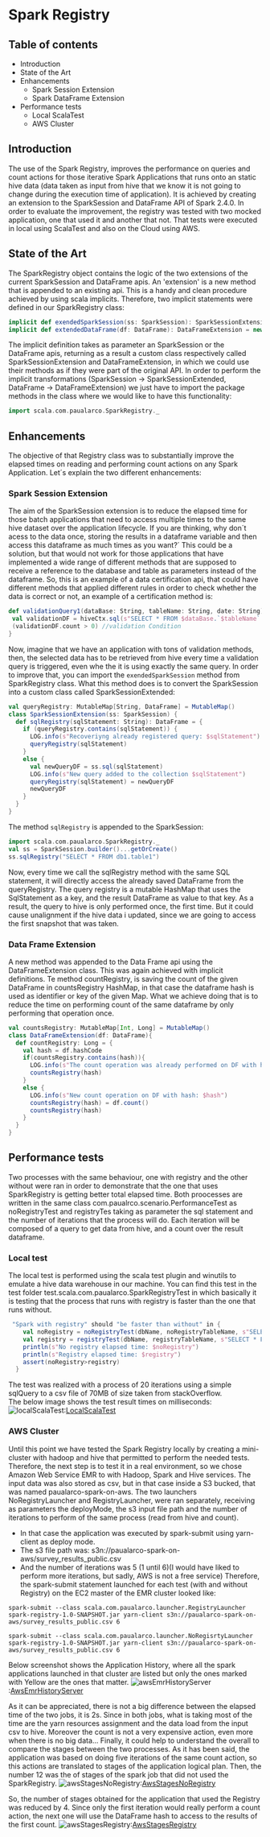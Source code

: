 # Spark Registry 

## Table of contents 
-  Introduction  
-  State of the Art 
-  Enhancements 
    -  Spark Session Extension 
    -  Spark DataFrame Extension 
-  Performance tests 
    -  Local ScalaTest 
    -  AWS Cluster 
    
    
## Introduction
The use of the Spark Registry, improves the performance on queries and count actions for those iterative Spark Applications that runs 
onto an static hive data (data taken as input from hive that we know it is not going to change during the execution time of application).
It is achieved by creating an extension to the SparkSession and DataFrame API of Spark 2.4.0.
In order to evaluate the improvement, the registry was tested with two mocked application, one that used it and another that not.
That tests were executed in local using ScalaTest and also on the Cloud using AWS.

## State of the Art
The SparkRegistry object contains the logic of the two extensions of the current SparkSession and DataFrame apis. 
An 'extension' is a new method that is appended to an existing api. This is a handy and clean procedure achieved by 
using scala implicits. Therefore, two implicit statements were defined in our SparkRegistry class:
```scala
implicit def exendedSparkSession(ss: SparkSession): SparkSessionExtension = new SparkSessionExtension(ss)
implicit def extendedDataFrame(df: DataFrame): DataFrameExtension = new DataFrameExtension(df)
  ```
The implicit definition takes as parameter an SparkSession or the DataFrame apis, returning as a result a custom 
class respectively called SparkSessionExtension and DataFrameExtension, in which we could use their methods as if they were 
part of the original API.
In order to perform the implicit transformations (SparkSession -> SparkSessionExtended, DataFrame -> DataFrameExtension) we just have to 
import the package methods in the class where we would like to have this functionality:
```scala
import scala.com.paualarco.SparkRegistry._
```

## Enhancements
The objective of that Registry class was to substantially improve the elapsed times on reading and performing count
actions on any Spark Application.
Let´s explain the two different enhancements:

### Spark Session Extension
The aim of the SparkSession extension is to reduce the elapsed time for those batch applications that 
need to access multiple times to the same hive dataset over the application lifecycle. If you are thinking, why don´t 
acess to the data once, storing the results in a dataframe variable and then access this dataframe as much times as you want?´
This could be a solution, but that would not work for those applications that have implemented a wide range of 
different methods that are  supposed to receive a reference to the database and table as parameters instead of the dataframe. 
So, this is an example of a data certification api, that could have different methods that applied different
rules in order to check whether the data is correct or not, an example of a certification method is:
 
 ```scala
def validationQuery1(dataBase: String, tableName: String, date: String): Boolean ={
  val validationDF = hiveCtx.sql(s"SELECT * FROM $dataBase.`$tableName` WHERE date=$date")
  (validationDF.count > 0) //validation Condition
}
 ```
Now, imagine that we have an application with tons of validation methods, then, the selected data has to
 be retrieved from hive every time a validation query is triggered, even whe the it is using exactly the same query.
In order to improve that, you can import the `exendedSparkSession` method from SparkRegistry class.
What this method does is to convert the SparkSession into a custom class called SparkSessionExtended:
```scala
val queryRegistry: MutableMap[String, DataFrame] = MutableMap()
class SparkSessionExtension(ss: SparkSession) {
  def sqlRegistry(sqlStatement: String): DataFrame = {
    if (queryRegistry.contains(sqlStatement)) {
      LOG.info(s"Recoveriyng already registered query: $sqlStatement")
      queryRegistry(sqlStatement)
    }
    else {
      val newQueryDF = ss.sql(sqlStatement)
      LOG.info(s"New query added to the collection $sqlStatement")
      queryRegistry(sqlStatement) = newQueryDF
      newQueryDF
    }
  }
}
```
The method `sqlRegistry` is appended to the SparkSession: 
```scala
import scala.com.paualarco.SparkRegistry._
val ss = SparkSession.builder()...getOrCreate()
ss.sqlRegistry("SELECT * FROM db1.table1")
```
Now, every time we call the sqlRegistry method with the same SQL statement, it will directly access the already saved DataFrame from the
queryRegistry. 
The query registry is a mutable HashMap that uses the SqlStatement as a key, and the result DataFrame as value to that key.
As a result, the query to hive is only performed once, the first time. But it could cause unalignment if the hive data i updated, since we are going to access
the first snapshot that was taken.  

### Data Frame Extension
A new method was appended to the Data Frame api using the DataFrameExtension class. This was again achieved with implicit definitions.
Te method countRegistry, is saving the count of the given DataFrame in countsRegistry HashMap, in that case 
the dataframe hash is used as identifier or key of the given Map. What we achieve doing that is to reduce the time on performing count 
of the same dataframe by only performing that operation once.
```scala
val countsRegistry: MutableMap[Int, Long] = MutableMap()
class DataFrameExtension(df: DataFrame){
  def countRegistry: Long = {
    val hash = df.hashCode
    if(countsRegistry.contains(hash)){
      LOG.info(s"The count operation was already performed on DF with hash: $hash")
      countsRegistry(hash)
    }
    else {
      LOG.info(s"New count operation on DF with hash: $hash")
      countsRegistry(hash) = df.count()
      countsRegistry(hash)
    }
  }
}
```

## Performance tests
Two processes with the same behaviour, one with registry and the other without were ran
in order to demonstrate that the one that uses SparkRegistry is getting better total elapsed time.
Both proocesses are written in the same class com.paualrco.scenario.PerformanceTest as noRegistryTest 
and registryTes taking as parameter the sql statement and the number of iterations that the process will
do. Each iteration will be composed of a query to get data from hive, and a count over the result dataframe.

### Local test
The local test is performed using the scala test plugin and winutils to emulate a hive data warehouse in our machine.
You can find this test in the test folder test.scala.com.paualarco.SparkRegistryTest in which basically 
it is testing that the process that runs with registry is faster than the one that runs without.
```scala
 "Spark with registry" should "be faster than without" in {
    val noRegistry = noRegistryTest(dbName, noRegistryTableName, s"SELECT * FROM $dbName.`$noRegistryTableName`", 20)
    val registry = registryTest(dbName, registryTableName, s"SELECT * FROM $dbName.`$registryTableName`", 20)
    println(s"No registry elapsed time: $noRegistry")
    println(s"Registry elapsed time: $registry")
    assert(noRegistry>registry)
  }
```
The test was realized with a process of 20 iterations using a simple sqlQuery to a csv file of 70MB of size
taken from stackOverflow.  
The below image shows the test result times on milliseconds:
![localScalaTest]:[LocalScalaTest]
 
### AWS Cluster
Until this point we have tested the Spark Registry locally by creating a mini-cluster with hadoop and hive that permitted to
perform the needed tests.
Therefore, the next step is to test it in a real environment, so we chose Amazon Web Service EMR to with Hadoop, Spark and Hive services.
The input data was also stored as csv, but in that case inside a S3 bucked, that was named paualarco-spark-on-aws.
The two launchers NoRegistryLauncher and RegistryLauncher, were ran separately, receiving as parameters the deployMode, the s3 input file path 
and the number of iterations to perform of the same process (read from hive and count).
- In that case the application was executed by spark-submit using yarn-client as deploy mode. 
- The s3 file path was: s3n://paualarco-spark-on-aws/survey_results_public.csv
- And the number of iterations was 5 (1 until 6)(I would have liked to perform more iterations, but sadly, AWS is not a free service)
Therefore, the spark-submit statement launched for each test (with and without Registry) on the EC2 master of the EMR cluster looked like:

`spark-submit --class scala.com.paualarco.launcher.RegistryLauncher spark-registry-1.0-SNAPSHOT.jar yarn-client s3n://paualarco-spark-on-aws/survey_results_public.csv 6`

`spark-submit --class scala.com.paualarco.launcher.NoRegisrtyLauncher spark-registry-1.0-SNAPSHOT.jar yarn-client s3n://paualarco-spark-on-aws/survey_results_public.csv 6`

Below screenshot shows the Application History, where all the spark applications launched in that cluster are listed but
only the ones marked with Yellow are the ones that matter.
![awsEmrHistoryServer]:[AwsEmrHistoryServer]

As it can be appreciated, there is not a big difference between the elapsed time of the two jobs, it is 2s. Since in both jobs, what is 
 taking most of the time are the yarn resources assignment and the data load from the input csv to hive.
 Moreover the count is not a very expensive action, even more when there is no big data...
Finally, it could help to understand the overall to compare the stages between the two processes.
As it has been said, the application was based on doing five iterations of the same count action, so this actions are translated
to stages of the application logical plan. 
Then, the number 12 was the of stages of the spark job that did not used the SparkRegistry.
![awsStagesNoRegistry]:[AwsStagesNoRegistry]

So, the number of stages obtained for the application that used the Registry was reduced by 4. Since only the first iteration would 
really perform a count action, the next one will use the DataFrame hash to access to the results of the first count.
![awsStagesRegistry]:[AwsStagesRegistry]

[LocalScalaTest]: img/Local%20Results.PNG
[AwsEmrHistoryServer]: img/historyServer.PNG
[AwsStagesNoRegistry]: img/stagesNoRegistry.PNG
[AwsStagesRegistry]: img/stagesRegistry.PNG
